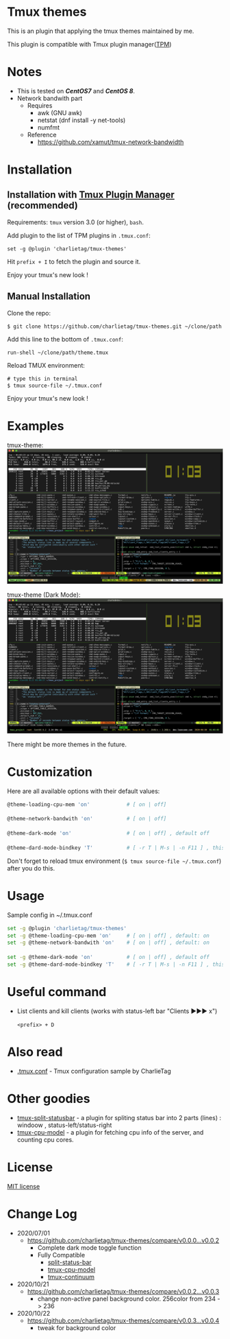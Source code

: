 # Tmux themes

This is an plugin that applying the tmux themes maintained by me.

This plugin is compatible with Tmux plugin manager([TPM](https://github.com/tmux-plugins/tpm))

# Notes

* This is tested on ***CentOS7*** and ***CentOS 8***.
* Network bandwith part
  * Requires
    * awk (GNU awk)
    * netstat (dnf install -y net-tools)
    * numfmt
  * Reference
    * https://github.com/xamut/tmux-network-bandwidth

# Installation
## Installation with [Tmux Plugin Manager](https://github.com/tmux-plugins/tpm) (recommended)

Requirements: `tmux` version 3.0 (or higher), `bash`.

Add plugin to the list of TPM plugins in `.tmux.conf`:

    set -g @plugin 'charlietag/tmux-themes'

Hit `prefix + I` to fetch the plugin and source it.

Enjoy your tmux's new look !

## Manual Installation

Clone the repo:

    $ git clone https://github.com/charlietag/tmux-themes.git ~/clone/path

Add this line to the bottom of `.tmux.conf`:

    run-shell ~/clone/path/theme.tmux

Reload TMUX environment:

    # type this in terminal
    $ tmux source-file ~/.tmux.conf

Enjoy your tmux's new look !


# Examples

tmux-theme:<br/>
![tmux-theme](/screenshots/tmux-theme-5.png)

tmux-theme (Dark Mode):<br/>
![tmux-theme](/screenshots/tmux-theme_dark-mode-1.png)

There might be more themes in the future.

# Customization

Here are all available options with their default values:

```bash
@theme-loading-cpu-mem 'on'            # [ on | off]

@theme-network-bandwith 'on'           # [ on | off]

@theme-dark-mode 'on'                  # [ on | off] , default off

@theme-dard-mode-bindkey 'T'           # [ -r T | M-s | -n F11 ] , this is for toggle theme dark mode, define yourself just like bind-key

```

Don't forget to reload tmux environment (`$ tmux source-file ~/.tmux.conf`)
after you do this.


# Usage

Sample config in ~/.tmux.conf

```bash
set -g @plugin 'charlietag/tmux-themes'
set -g @theme-loading-cpu-mem 'on'     # [ on | off] , default: on
set -g @theme-network-bandwith 'on'    # [ on | off] , default: on

set -g @theme-dark-mode 'on'           # [ on | off] , default off
set -g @theme-dard-mode-bindkey 'T'    # [ -r T | M-s | -n F11 ] , this is for toggle theme dark mode, define yourself just like bind-key
```

# Useful command

* List clients and kill clients (works with status-left bar "Clients ▶▶▶ x")

  `<prefix> + D`

# Also read

- [.tmux.conf](https://github.com/charlietag/tmux_settings/blob/master/tmux.conf) - Tmux configuration sample by CharlieTag

# Other goodies

- [tmux-split-statusbar](https://github.com/charlietag/tmux-split-statusbar) - a plugin for spliting status bar into 2 parts (lines) : windoow , status-left/status-right
- [tmux-cpu-model](https://github.com/charlietag/tmux-cpu-model) - a plugin for fetching cpu info of the server, and counting cpu cores.

# License

[MIT license](https://opensource.org/licenses/MIT)

# Change Log

* 2020/07/01
  * https://github.com/charlietag/tmux-themes/compare/v0.0.0...v0.0.2
    * Complete dark mode toggle function
    * Fully Compatible
      * [split-status-bar](https://github.com/charlietag/tmux-split-statusbar)
      * [tmux-cpu-model](https://github.com/charlietag/tmux-cpu-model)
      * [tmux-continuum](https://github.com/tmux-plugins/tmux-continuum)
* 2020/10/21
  * https://github.com/charlietag/tmux-themes/compare/v0.0.2...v0.0.3
    * change non-active panel background color. 256color from 234 -> 236
* 2020/10/22
  * https://github.com/charlietag/tmux-themes/compare/v0.0.3...v0.0.4
    * tweak for background color
